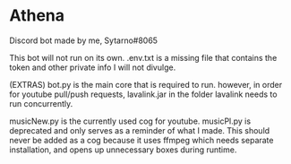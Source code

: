 # Athena
Discord bot made by me, Sytarno#8065

This bot will not run on its own. .env.txt is a missing file that contains the token and other private info I will not divulge.

(EXTRAS)
bot.py is the main core that is required to run. 
however, in order for youtube pull/push requests, lavalink.jar in the folder lavalink needs to run concurrently.

musicNew.py is the currently used cog for youtube.
musicPl.py is deprecated and only serves as a reminder of what I made. 
This should never be added as a cog because it uses ffmpeg which needs separate installation, and opens up unnecessary boxes during runtime.
